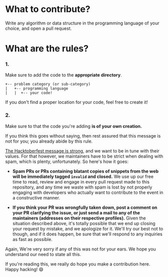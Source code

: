 # What to contribute?

Write any algorithm or data structure in the programming language of your choice, and open a pull request. 

# What are the rules?

### 1.
Make sure to add the code to the **appropriate directory**. 

```
+-- problem category (or sub-category)
|   +-- programming language
|   |  +-- your code!
```

If you don't find a proper location for your code, feel free to create it!

### 2.
Make sure to that the code you're adding **is of your own creation.**

If you think this goes without saying, then rest assured that this message is not for you; you already abide by this rule.

[The Hacktoberfest message is strong](https://hacktoberfest.digitalocean.com/details#quality-standards), and we want to be in tune with their values. For that however,
we maintainers have to be strict when dealing with spam, which is plenty, unfortunately. So here's how it goes:

- **Spam PRs or PRs containing blatant copies of snippets from the web will be immediately tagged `invalid` and closed.** We use up our free time to read, review
and engage in every pull request made to this repository, and any time we waste with spam is lost by not properly engaging with developers who actually want 
to contribute to the event in a constructive manner.

- **If you think your PR was wrongfully taken down, post a comment on your PR clarifying the issue, or just send a mail to any of the maintainers (addresses on their respective profiles).** Given the situation described above, it's totally possible that we end up closing your request by mistake, and we apologize
for it. We'll try our best not to though, and if it does happen, be sure that we'll respond to any inquiries as fast as possible.

Again, We're very sorry if any of this was not for your ears. We hope you understand our need to state all this.

If you're reading this, we really do hope you make a contribution here. Happy hacking! :smile:
